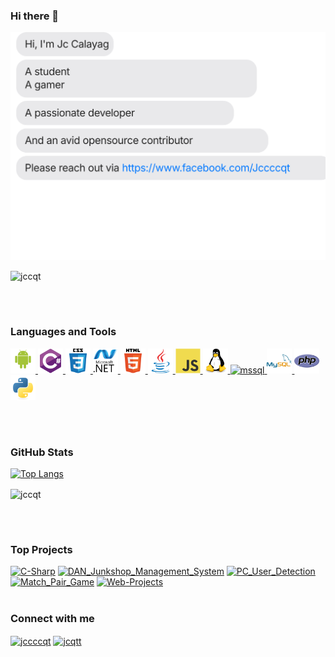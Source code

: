 ### Hi there 👋
[![](https://github.com/Jccqt/Jccqt/blob/main/chat.svg)](https://www.facebook.com/Jccccqt)


<p align="left"> <img src="https://komarev.com/ghpvc/?username=jccqt&label=Profile%20views&color=0e75b6&style=flat" alt="jccqt" /> </p> 
<br />

#

### Languages and Tools
<p align="left"> <a href="https://developer.android.com" target="_blank" rel="noreferrer"> <img src="https://raw.githubusercontent.com/devicons/devicon/master/icons/android/android-original-wordmark.svg" alt="android" width="40" height="40"/> </a> <a href="https://www.w3schools.com/cs/" target="_blank" rel="noreferrer"> <img src="https://raw.githubusercontent.com/devicons/devicon/master/icons/csharp/csharp-original.svg" alt="csharp" width="40" height="40"/> </a> <a href="https://www.w3schools.com/css/" target="_blank" rel="noreferrer"> <img src="https://raw.githubusercontent.com/devicons/devicon/master/icons/css3/css3-original-wordmark.svg" alt="css3" width="40" height="40"/> </a> <a href="https://dotnet.microsoft.com/" target="_blank" rel="noreferrer"> <img src="https://raw.githubusercontent.com/devicons/devicon/master/icons/dot-net/dot-net-original-wordmark.svg" alt="dotnet" width="40" height="40"/> </a> <a href="https://www.w3.org/html/" target="_blank" rel="noreferrer"> <img src="https://raw.githubusercontent.com/devicons/devicon/master/icons/html5/html5-original-wordmark.svg" alt="html5" width="40" height="40"/> </a> <a href="https://www.java.com" target="_blank" rel="noreferrer"> <img src="https://raw.githubusercontent.com/devicons/devicon/master/icons/java/java-original.svg" alt="java" width="40" height="40"/> </a> <a href="https://developer.mozilla.org/en-US/docs/Web/JavaScript" target="_blank" rel="noreferrer"> <img src="https://raw.githubusercontent.com/devicons/devicon/master/icons/javascript/javascript-original.svg" alt="javascript" width="40" height="40"/> </a> <a href="https://www.linux.org/" target="_blank" rel="noreferrer"> <img src="https://raw.githubusercontent.com/devicons/devicon/master/icons/linux/linux-original.svg" alt="linux" width="40" height="40"/> </a> <a href="https://www.microsoft.com/en-us/sql-server" target="_blank" rel="noreferrer"> <img src="https://www.svgrepo.com/show/303229/microsoft-sql-server-logo.svg" alt="mssql" width="40" height="40"/> </a> <a href="https://www.mysql.com/" target="_blank" rel="noreferrer"> <img src="https://raw.githubusercontent.com/devicons/devicon/master/icons/mysql/mysql-original-wordmark.svg" alt="mysql" width="40" height="40"/> </a> <a href="https://www.php.net" target="_blank" rel="noreferrer"> <img src="https://raw.githubusercontent.com/devicons/devicon/master/icons/php/php-original.svg" alt="php" width="40" height="40"/> </a> <a href="https://www.python.org" target="_blank" rel="noreferrer"> <img src="https://raw.githubusercontent.com/devicons/devicon/master/icons/python/python-original.svg" alt="python" width="40" height="40"/> </a> </p>
<br />

#

### GitHub Stats
[![Top Langs](https://github-readme-stats.vercel.app/api/top-langs/?username=Jccqt&layout=compact&theme=dark)](https://github.com/anuraghazra/github-readme-stats)
<p><img align="center" src="https://github-readme-streak-stats.herokuapp.com/?user=jccqt&theme=dark" alt="jccqt" /></p>
<br />

#

### Top Projects
[![C-Sharp](https://github-readme-stats.vercel.app/api/pin/?username=Jccqt&repo=C-Sharp&theme=dark)](https://github.com/Jccqt/C-Sharp)
[![DAN_Junkshop_Management_System](https://github-readme-stats.vercel.app/api/pin/?username=Jccqt&repo=DAN_Junkshop_Management_System&theme=dark)](https://github.com/Jccqt/DAN_Junkshop_Management_System)
[![PC_User_Detection](https://github-readme-stats.vercel.app/api/pin/?username=Jccqt&repo=PC_User_Detection&theme=dark)](https://github.com/Jccqt/PC_User_Detection)
[![Match_Pair_Game](https://github-readme-stats.vercel.app/api/pin/?username=Jccqt&repo=Match_Pair_Game&theme=dark)](https://github.com/Jccqt/Match_Pair_Game)
[![Web-Projects](https://github-readme-stats.vercel.app/api/pin/?username=Jccqt&repo=Web-Projects&theme=dark)](https://github.com/Jccqt/Web-Projects)
<br />

#

### Connect with me
<p align="left">
<a href="https://fb.com/jccccqt" target="blank"><img align="center" src="https://raw.githubusercontent.com/rahuldkjain/github-profile-readme-generator/master/src/images/icons/Social/facebook.svg" alt="jccccqt" height="30" width="40" /></a>
<a href="https://www.leetcode.com/jcqtt" target="blank"><img align="center" src="https://raw.githubusercontent.com/rahuldkjain/github-profile-readme-generator/master/src/images/icons/Social/leet-code.svg" alt="jcqtt" height="30" width="40" /></a>
</p>
